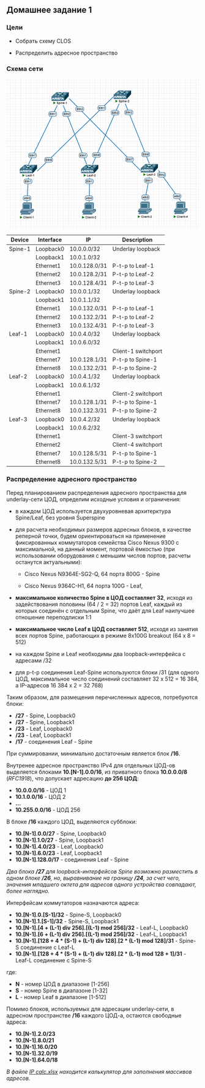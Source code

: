 ## Домашнее задание 1

### Цели

- Собрать схему CLOS

- Распределить адресное пространство

### Схема сети
![Network scheme](Clos.png)

|Device|Interface|IP|Description|
|-|-|-|-|
|Spine-1|Loopback0|10.0.0.0/32|Underlay loopback|
|       |Loopback1|10.0.1.0/32||
|       |Ethernet1|10.0.128.0/31|P-t-p to Leaf-1|
|       |Ethernet2|10.0.128.2/31|P-t-p to Leaf-2|
|       |Ethernet3|10.0.128.4/31|P-t-p to Leaf-3|
|Spine-2|Loopback0|10.0.0.1/32|Underlay loopback|
|       |Loopback1|10.0.1.1/32||
|       |Ethernet1|10.0.132.0/31|P-t-p to Leaf-1|
|       |Ethernet2|10.0.132.2/31|P-t-p to Leaf-2|
|       |Ethernet3|10.0.132.4/31|P-t-p to Leaf-3|
|Leaf-1 |Loopback0|10.0.4.0/32|Underlay loopback|
|       |Loopback1|10.0.6.0/32||
|       |Ethernet1||Client-1 switchport|
|       |Ethernet7|10.0.128.1/31|P-t-p to Spine-1|
|       |Ethernet8|10.0.132.2/31|P-t-p to Spine-2|
|Leaf-2 |Loopback0|10.0.4.1/32|Underlay loopback|
|       |Loopback1|10.0.6.1/32||
|       |Ethernet1||Client-2 switchport|
|       |Ethernet7|10.0.128.1/31|P-t-p to Spine-1|
|       |Ethernet8|10.0.132.3/31|P-t-p to Spine-2|
|Leaf-3 |Loopback0|10.0.4.2/32|Underlay loopback|
|       |Loopback1|10.0.6.2/32||
|       |Ethernet1||Client-3 switchport|
|       |Ethernet2||Client-4 switchport|
|       |Ethernet7|10.0.128.5/31|P-t-p to Spine-1|
|       |Ethernet8|10.0.132.5/31|P-t-p to Spine-2|



### Распределение адресного пространство

Перед планированием распределения адресного пространства для underlay-сети ЦОД, определим исходные условия и ограничения:

- в каждом ЦОД используется двухуровневая архитерктура Spine/Leaf, без уровня Superspine

- для расчета необходимых размеров адресных блоков, в качестве реперной точки, будем ориентироваться на применение фиксированных коммутаторов семейства Cisco Nexus 9300 с максимальной, на данный момент, портовой ёмкостью (при использовании оборудования с меньшим числов портов, расчеты останутся актуальными):

  - Cisco Nexus N9364E-SG2-Q, 64 порта 800G - Spine 

  - Cisco Nexus 9364C-H1, 64 порта 100G - Leaf, 

- **максимальное количество Spine в ЦОД составляет 32**, исходя из задействования половины (64 / 2 = 32) портов Leaf, каждый из которых соединён с отдельным Spine, что даёт для Leaf наилучшее отношение переподписки 1:1

- **максимальное число Leaf в ЦОД составляет 512**, исходя из занятия всех портов Spine, работающих в режиме 8x100G breakout (64 x 8 = 512)

- на каждом Spine и Leaf необходимы два loopback-интерфейса с адресами /32

- для p-t-p соединения Leaf-Spine используются блоки /31 (для одного ЦОД, максимальное число соединений составляет 32 x 512 = 16 384, а IP-адресов 16 384 x 2 = 32 768)

Таким образом, для размещения перечисленных адресов, потребуются блоки:

- **/27** - Spine, Loopback0
- **/27** - Spine, Loopback1
- **/23** - Leaf, Loopback0
- **/23** - Leaf, Loopback1
- **/17** - соединения Leaf - Spine

При суммировании, минимально достаточным является блок **/16**.

Внутренее адресное пространство IPv4 для отдельных ЦОД-ов выделяется блоками **10.[N-1].0.0/16**, из приватного блока **10.0.0.0/8** (*RFC1918*),
что допускает адресацию **до 256 ЦОД**:

- **10.0.0.0/16** - ЦОД 1
- **10.1.0.0/16** - ЦОД 2
- **...**
- **10.255.0.0/16** - ЦОД 256

В блоке **/16** каждого ЦОД, выделяются субблоки:

- **10.[N-1].0.0/27** - Spine, Loopback0
- **10.[N-1].1.0/27** - Spine, Loopback1
- **10.[N-1].4.0/23** - Leaf, Loopback0
- **10.[N-1].6.0/23** - Leaf, Loopback1
- **10.[N-1].128.0/17** - соединения Leaf - Spine

*Два блока **/27** для loopback-интерфейсов Spine возможно разместить в одном блоке **/26**, но, выравнивание на границу **/24**,
за счет чего, значения младшего октета для адресов одного устройства совпадают, более наглядно.*

Интерфейсам коммутаторов назначаются адреса:

- **10.[N-1].0.[S-1]/32** - Spine-S, Loopback0
- **10.[N-1].1.[S-1]/32** - Spine-S, Loopback1
- **10.[N-1].[4 + (L-1) div 256].[(L-1) mod 256]/32** - Leaf-L, Loopback0
- **10.[N-1].[6 + (L-1) div 256].[(L-1) mod 256]/32** - Leaf-L, Loopback1
- **10.[N-1].[128 + 4 * (S-1) + (L-1) div 128].[2 * (L-1) mod 128]/31** - Spine-S соединение с Leaf-L
- **10.[N-1].[128 + 4 * (S-1) + (L-1) div 128].[2 * (L-1) mod 128 + 1]/31** - Leaf-L соединение с Spine-S

где:

- **N** - номер ЦОД в диапазоне [1-256]
- **S** - номер Spine в диапазоне [1-32]
- **L** - номер Leaf  в диапазоне [1-512]

Помимо блоков, используемых для адресации underlay-сети, в адресном пространстве **/16** каждого ЦОД-а, остаются свободные адреса:

- **10.[N-1].2.0/23**
- **10.[N-1].8.0/21**
- **10.[N-1].16.0/20**
- **10.[N-1].32.0/19**
- **10.[N-1].64.0/18**

*В файле [IP calc.xlsx](https://github.com/IronWhale11/Otus-DC-networks-design/blob/main/labs/lab01/IP%20calc.xlsx) находится калькулятор для заполнения массивов адресов.*
